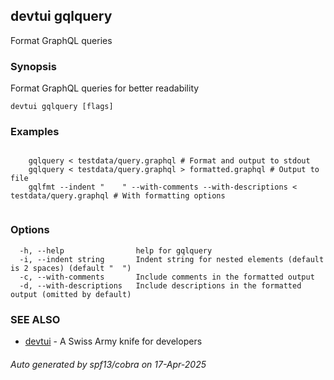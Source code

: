 ## devtui gqlquery

Format GraphQL queries

### Synopsis

Format GraphQL queries for better readability

```
devtui gqlquery [flags]
```

### Examples

```

	gqlquery < testdata/query.graphql # Format and output to stdout
 	gqlquery < testdata/query.graphql > formatted.graphql # Output to file
	gqlfmt --indent "    " --with-comments --with-descriptions < testdata/query.graphql # With formatting options
	
```

### Options

```
  -h, --help                help for gqlquery
  -i, --indent string       Indent string for nested elements (default is 2 spaces) (default "  ")
  -c, --with-comments       Include comments in the formatted output
  -d, --with-descriptions   Include descriptions in the formatted output (omitted by default)
```

### SEE ALSO

* [devtui](devtui.md)	 - A Swiss Army knife for developers

###### Auto generated by spf13/cobra on 17-Apr-2025
